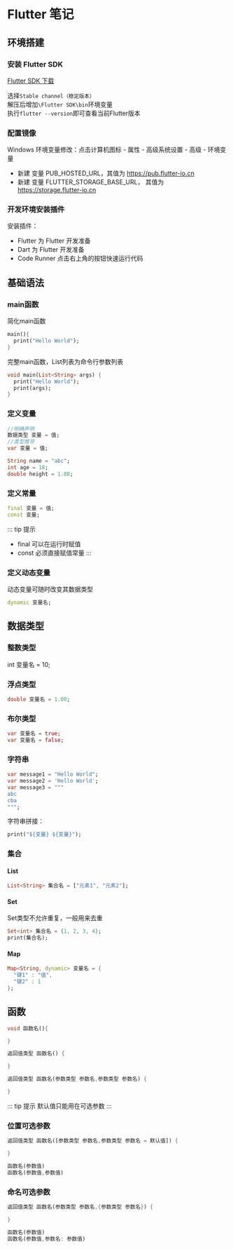 # Flutter 笔记

## 环境搭建

### 安装 Flutter SDK

[Flutter SDK 下载](https://flutter.dev/docs/development/tools/sdk/releases)

选择```Stable channel（稳定版本）```  
解压后增加```\Flutter SDK\bin```环境变量  
执行```flutter --version```即可查看当前Flutter版本

### 配置镜像

Windows 环境变量修改：点击计算机图标 - 属性 - 高级系统设置 - 高级 - 环境变量
* 新建 变量 PUB_HOSTED_URL，其值为 https://pub.flutter-io.cn
* 新建 变量 FLUTTER_STORAGE_BASE_URL， 其值为 https://storage.flutter-io.cn

### 开发环境安装插件

安装插件：
* Flutter 为 Flutter 开发准备
* Dart 为 Flutter 开发准备
* Code Runner 点击右上角的按钮快速运行代码

## 基础语法

### main函数

简化main函数

``` dart
main(){
  print("Hello World");
}
```

完整main函数，List列表为命令行参数列表

``` dart
void main(List<String> args) {
  print("Hello World");
  print(args);
}
```

### 定义变量

``` dart
//明确声明
数据类型 变量 = 值;
//类型推导
var 变量 = 值;
```

``` dart
String name = "abc";
int age = 18;
double height = 1.88;
```

### 定义常量

``` dart
final 变量 = 值;
const 变量;
```

::: tip 提示
* final 可以在运行时赋值
* const 必须直接赋值常量
:::

### 定义动态变量

动态变量可随时改变其数据类型

``` dart
dynamic 变量名;
```

## 数据类型

### 整数类型

int 变量名 = 10;

### 浮点类型

``` dart
double 变量名 = 1.00;
```

### 布尔类型

``` dart
var 变量名 = true;
var 变量名 = false;
```

### 字符串

``` dart
var message1 = "Hello World";
var message2 = 'Hello World';
var message3 = """
abc
cba
""";
```

字符串拼接：

``` dart
print("${变量} ${变量}");
```

### 集合

#### List

``` dart
List<String> 集合名 = ["元素1", "元素2"];
```

#### Set

Set类型不允许重复，一般用来去重

``` dart
Set<int> 集合名 = {1, 2, 3, 4};
print(集合名);
```

#### Map

``` dart
Map<String, dynamic> 变量名 = {
  "键1" : "值",
  "键2" : 1
};
```

## 函数

``` dart
void 函数名(){

}

返回值类型 函数名() {

}

返回值类型 函数名(参数类型 参数名,参数类型 参数名) {

}
```

::: tip 提示
默认值只能用在可选参数
:::

### 位置可选参数

``` dart
返回值类型 函数名([参数类型 参数名,参数类型 参数名 = 默认值]) {

}

函数名(参数值)
函数名(参数值,参数值)
```

### 命名可选参数

``` dart
返回值类型 函数名(参数类型 参数名,{参数类型 参数名}) {

}

函数名(参数值)
函数名(参数值,参数名: 参数值)
```

